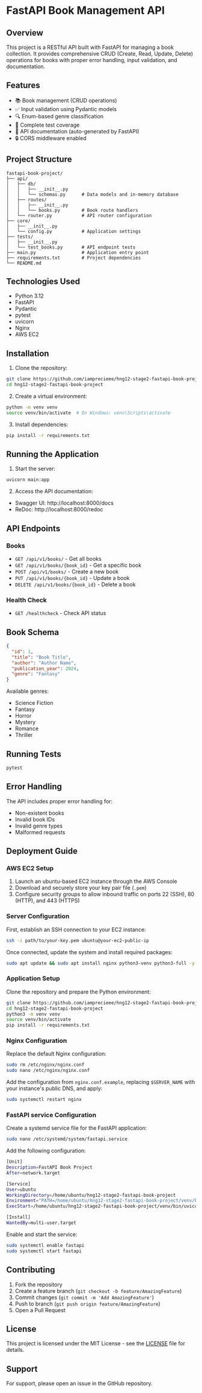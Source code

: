 # FastAPI Book Management API

## Overview

This project is a RESTful API built with FastAPI for managing a book collection. It provides comprehensive CRUD (Create, Read, Update, Delete) operations for books with proper error handling, input validation, and documentation.

## Features

- 📚 Book management (CRUD operations)
- ✅ Input validation using Pydantic models
- 🔍 Enum-based genre classification
- 🧪 Complete test coverage
- 📝 API documentation (auto-generated by FastAPI)
- 🔒 CORS middleware enabled

## Project Structure

```
fastapi-book-project/
├── api/
│   ├── db/
│   │   ├── __init__.py
│   │   └── schemas.py      # Data models and in-memory database
│   ├── routes/
│   │   ├── __init__.py
│   │   └── books.py        # Book route handlers
│   └── router.py           # API router configuration
├── core/
│   ├── __init__.py
│   └── config.py           # Application settings
├── tests/
│   ├── __init__.py
│   └── test_books.py       # API endpoint tests
├── main.py                 # Application entry point
├── requirements.txt        # Project dependencies
└── README.md
```

## Technologies Used

- Python 3.12
- FastAPI
- Pydantic
- pytest
- uvicorn
- Nginx
- AWS EC2

## Installation

1. Clone the repository:

```bash
git clone https://github.com/iamprecieee/hng12-stage2-fastapi-book-project.git
cd hng12-stage2-fastapi-book-project
```

2. Create a virtual environment:

```bash
python -m venv venv
source venv/bin/activate  # On Windows: venv\Scripts\activate
```

3. Install dependencies:

```bash
pip install -r requirements.txt
```

## Running the Application

1. Start the server:

```bash
uvicorn main:app
```

2. Access the API documentation:

- Swagger UI: http://localhost:8000/docs
- ReDoc: http://localhost:8000/redoc

## API Endpoints

### Books

- `GET /api/v1/books/` - Get all books
- `GET /api/v1/books/{book_id}` - Get a specific book
- `POST /api/v1/books/` - Create a new book
- `PUT /api/v1/books/{book_id}` - Update a book
- `DELETE /api/v1/books/{book_id}` - Delete a book

### Health Check

- `GET /healthcheck` - Check API status

## Book Schema

```json
{
  "id": 1,
  "title": "Book Title",
  "author": "Author Name",
  "publication_year": 2024,
  "genre": "Fantasy"
}
```

Available genres:

- Science Fiction
- Fantasy
- Horror
- Mystery
- Romance
- Thriller

## Running Tests

```bash
pytest
```

## Error Handling

The API includes proper error handling for:

- Non-existent books
- Invalid book IDs
- Invalid genre types
- Malformed requests


## Deployment Guide

### AWS EC2 Setup

1. Launch an ubuntu-based EC2 instance through the AWS Console
2. Download and securely store your key pair file (`.pem`)
3. Configure security groups to allow inbound traffic on ports 22 (SSH), 80 (HTTP), and 443 (HTTPS)

### Server Configuration

First, establish an SSH connection to your EC2 instance:

```bash
ssh -i path/to/your-key.pem ubuntu@your-ec2-public-ip
```
Once connected, update the system and install required packages:
```bash
sudo apt update && sudo apt install nginx python3-venv python3-full -y
```

### Application Setup

Clone the repository and prepare the Python environment:
```bash
git clone https://github.com/iamprecieee/hng12-stage2-fastapi-book-project.git
cd hng12-stage2-fastapi-book-project
python3 -m venv venv
source venv/bin/activate
pip install -r requirements.txt
```

### Nginx Configuration

Replace the default Nginx configuration:
```bash
sudo rm /etc/nginx/nginx.conf
sudo nano /etc/nginx/nginx.conf
```
Add the configuration from `nginx.conf.example`, replacing `$SERVER_NAME` with your instance's public DNS, and apply:
```bash
sudo systemctl restart nginx
```

### FastAPI service Configuration

Create a systemd service file for the FastAPI application:
```bash
sudo nano /etc/systemd/system/fastapi.service
```
Add the following configuration:
```bash
[Unit]
Description=FastAPI Book Project
After=network.target

[Service]
User=ubuntu
WorkingDirectory=/home/ubuntu/hng12-stage2-fastapi-book-project
Environment="PATH=/home/ubuntu/hng12-stage2-fastapi-book-project/venv/bin"
ExecStart=/home/ubuntu/hng12-stage2-fastapi-book-project/venv/bin/uvicorn main:app --host 0.0.0.0 --port 8000

[Install]
WantedBy=multi-user.target
```
Enable and start the service:
```bash
sudo systemctl enable fastapi
sudo systemctl start fastapi
```

## Contributing

1. Fork the repository
2. Create a feature branch (`git checkout -b feature/AmazingFeature`)
3. Commit changes (`git commit -m 'Add AmazingFeature'`)
4. Push to branch (`git push origin feature/AmazingFeature`)
5. Open a Pull Request

## License

This project is licensed under the MIT License - see the [LICENSE](LICENSE) file for details.

## Support

For support, please open an issue in the GitHub repository.
